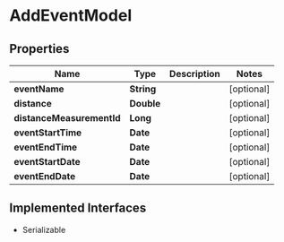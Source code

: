 

# AddEventModel


## Properties

Name | Type | Description | Notes
------------ | ------------- | ------------- | -------------
**eventName** | **String** |  |  [optional]
**distance** | **Double** |  |  [optional]
**distanceMeasurementId** | **Long** |  |  [optional]
**eventStartTime** | **Date** |  |  [optional]
**eventEndTime** | **Date** |  |  [optional]
**eventStartDate** | **Date** |  |  [optional]
**eventEndDate** | **Date** |  |  [optional]


## Implemented Interfaces

* Serializable


